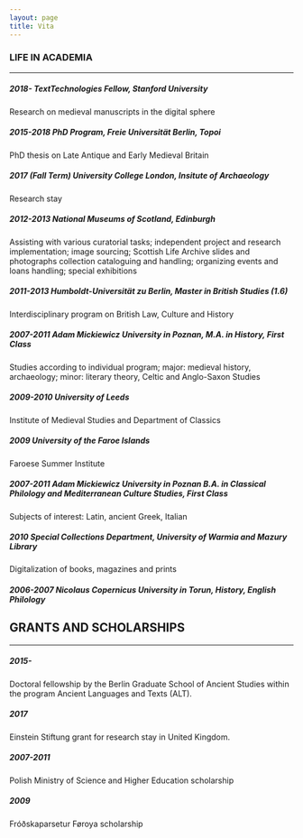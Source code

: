 ```yaml
---
layout: page
title: Vita
---
```


### LIFE IN ACADEMIA
---
##### 2018-		TextTechnologies Fellow, Stanford University
Research on medieval manuscripts in the digital sphere

##### 2015-2018		PhD Program, Freie Universität Berlin, Topoi
PhD thesis on Late Antique and Early Medieval Britain

##### 2017 (Fall Term)	University College London, Insitute of Archaeology
Research stay

##### 2012-2013	National Museums of Scotland, Edinburgh
Assisting with various curatorial tasks; independent project and research implementation; image sourcing; Scottish Life Archive slides and photographs collection cataloguing and handling; organizing events and loans handling; special exhibitions

##### 2011-2013	Humboldt-Universität zu Berlin, Master in British Studies (1.6)
Interdisciplinary program on British Law, Culture and History

##### 2007-2011	Adam Mickiewicz University in Poznan, M.A. in History, First Class
Studies according to individual program; major: medieval history, archaeology; minor: literary theory, Celtic and Anglo-Saxon Studies

##### 2009-2010	University of Leeds
Institute of Medieval Studies and Department of Classics

##### 2009	University of the Faroe Islands
Faroese Summer Institute

##### 2007-2011	Adam Mickiewicz University in Poznan B.A. in Classical Philology and Mediterranean Culture Studies, First Class
Subjects of interest: Latin, ancient Greek, Italian

##### 2010	Special Collections Department, University of Warmia and Mazury Library
Digitalization of books, magazines and prints

##### 2006-2007	Nicolaus Copernicus University in Torun, History, English Philology

## GRANTS AND SCHOLARSHIPS
---

##### 2015-
Doctoral fellowship by the Berlin Graduate School of Ancient Studies within the program Ancient Languages and Texts (ALT).

##### 2017
Einstein Stiftung grant for research stay in United Kingdom.

##### 2007-2011
Polish Ministry of Science and Higher Education scholarship

##### 2009
Fróðskaparsetur Føroya scholarship
